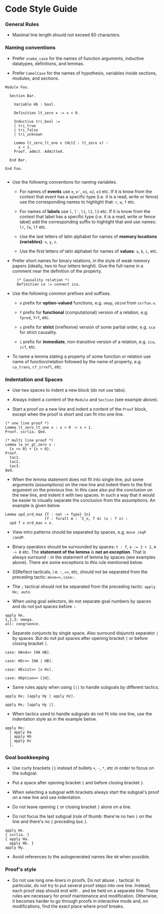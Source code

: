 # Code Style Guide 

### General Rules

* Maximal line length should not exceed 80 characters.

### Naming conventions

* Prefer `snake_case` for the names of function arguments, inductive datatypes, definitions, and lemmas. 

* Prefer `CamelCase` for the names of hypothesis, variables inside sections, modules, and sections.

```Coq
Module Foo.

  Section Bar.

    Variable Hb : bool.

    Definition lt_zero x := x < 0.

    Inductive tri_bool := 
    | tri_true
    | tri_false
    | tri_unknown

    Lemma lt_zero_lt_one x (HLtZ : lt_zero x) : 
      x < 1.
    Proof. admit. Admitted.

  End Bar.

End Foo. 
  
```

* Use the following conventions for naming variables.

  * For names of **events** use `e`, `e'`, `e1`, `e2`, `e3` etc.
    If it is know from the context that event has a specific type
    (i.e. it is a read, write or fence) use the corresponding names 
    to highlight that: `r`, `w`, `f` etc.

  * For names of **labels** use `l`, `l'`, `l1`, `l2`, `l3` etc.
    If it is know from the context that label has a specific type
    (i.e. it is a read, write or fence label) add the corresponding suffix 
    to highlight that and use names: `lr`, `lw`, `lf` etc.

  * Use the last letters of latin alphabet for names 
    of **memory locations (variables)**: `x`, `y`, `z`.

  * Use the first letters of latin alphabet for names 
    of **values**: `a`, `b`, `c`, etc.

* Prefer short names for binary relations, in the style of weak memory papers
  (ideally, two to four letters lenght). 
  Give the full name in a comment near the definition of the property.
  
  ```Coq
    (* Causality relation *)
    Definition ca := connect ica.
  ```

* Use the following common prefixes and suffixes.

  * `o` prefix for **option-valued** functions, 
    e.g. `omap`, `obind` from `ssrfun.v`.

  * `f` prefix for **functional** (computational) version of a relation,
    e.g. `fpred`, `frf`, etc.

  * `s` prefix for **strict** (irreflexive) version of some partial order, 
    e.g. `sca` for strict causality.

  * `i` prefix for **immediate**, non-transitive version of a relation,
    e.g. `ica`, `icf`, etc.

* To name a lemma stating a property of some function or relation
  use name of function/relation followed by the name of property, e.g.
  `ca_trans`, `cf_irrefl`, etc.

### Indentation and Spaces

* Use two spaces to indent a new block (do not use tabs).

* Always indent a content of the `Module` and `Section` (see example above). 

* Start a proof on a new line and indent a content of the `Proof` block, 
  except when the proof is short and can fit into one line. 

```Coq
(* one line proof *)
Lemma lt_zero_lt_one x : x < 0 -> x < 1.
Proof. ssrlia. Qed.

(* multi line proof *)
Lemma le_or_gt_zero x : 
  {x <= 0} + {x > 0}.
Proof. 
  tac1.
  tac2.
  tac3.
Qed.
```

* When the lemma statement does not fit into single line, 
  put some arguments (assumptions) on the new line 
  and indent them to the first argument on the previous line.
  In this case also put the conclusion on the new line, 
  and indent it with two spaces. 
  In such a way that it would be easier to visually 
  separate the conclusion from the assumptions. 
  An example is given below.   

```Coq
Lemma upd_ord_max {T : nat -> Type} {n} 
                  (f : forall m : 'I_n, T m) (x : T n) :
  upd f x ord_max = x.
```

* View intro patterns should be separated by spaces, e.g. `move /eqP /andP`.

* Binary operators should be surrounded by spaces: `t : T`, `a := 2 + 2`, `A -> B` etc.
  The **statement of the lemma** is **not an exception**.
  That is always surround `:` in the statement of lemma by spaces
  (see examples above).
  There are some exceptions to this rule mentioned below.

* SSReflect tacticals, i.e. `:`, `=>`, etc, 
  should not be separated from the preceding tactic:
  `move=>`, `case:`.

* The `;` tactical should not be separated from the preceding tactic: `apply Hx; auto`.

* When using goal selectors, do not separate goal numbers by spaces
  and do not put spaces before `:`.

```Coq
apply Hx.
1,2,3: omega.
all: congruence.
```

* Separate conjuncts by single space. Also surround disjuncts separator  `|` by spaces.
  But do not put spaces after opening bracket `[` or before closing bracket `]`.

```Coq
case: HAnd=> [HA HB].
```

```Coq
case: HOr=> [HA | HB].
```

```Coq
case: HExist=> [x Hx].
```

```Coq
case: HOption=> [|H].
```

* Same rules apply when using `[|]` to handle subgoals by different tactics.

```Coq
apply Hx; [apply Hy | apply Hz].
```

```Coq
apply Hx; [apply Hy |].
```

* When tactics used to handle subgoals do not fit into one line, 
  use the indentation style as in the example below.

```Coq
apply Hx; 
  [ apply Ha 
  | apply Hb
  | apply Hc 
  ].
```

### Goal bookkeeping

* Use curly brackets `{}` instead of bullets `+`, `-`, `*`, etc in order to focus on the subgoal.

* Put a space after opening bracket `{` and before closing bracket `}`.

* When selecting a subgoal with brackets always start the subgoal's proof on a new line and use indentation.

* Do not leave opening `{` or closing bracket `}` alone on a line. 

* Do not focus the last subgoal (rule of thumb: there're no two `}` on the line and there's no `}` preceding `Qed.`). 

```Coq
apply Hx.
{ ssrlia. }
{ apply Ha.
  apply Hb. }
apply Hy.
```

* Avoid references to the autogenerated names like `H0` when possible.

### Proof's style

* Do not use long one-liners in proofs. Do not abuse `;` tactical. 
  In particular, do not try to put several proof steps into one line.
  Instead, each proof step should end with `.` and be held on a separate line. 
  These rules are necessary for proof maintenance and modification.
  Otherwise, it becomes harder to go through proofs in interactive mode
  and, on modifications, find the exact place where proof breaks. 
